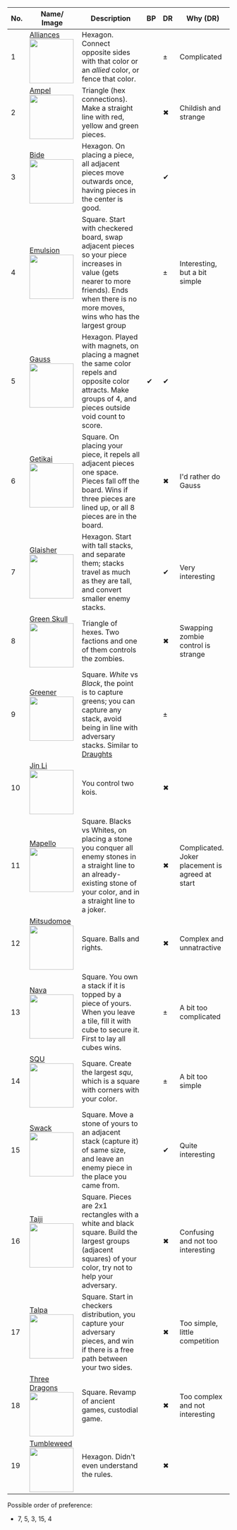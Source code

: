 | No. | Name/ Image | Description | BP | DR | Why (DR) |
|-----|-------------|-------------|-------|-------|-------------|
|   1 | [Alliances](https://nestorgames.com/#alliances_detail)                      <img src="https://nestorgames.com/gameimages/alliances.jpg" width="100px"/>                                                                                         | Hexagon. Connect opposite sides with that color or an *allied* color, or fence that color.                                                                                                      |   | ± | Complicated                        |
|   2 | [Ampel](https://nestorgames.com/#ampel_detail)                              <img src="https://nestorgames.com/gameimages/ampel_detail.jpg" width="100px"/>                                                                                      | Triangle (hex connections). Make a straight line with red, yellow and green pieces.                                                                                                             |   | ✖ | Childish and strange               |
|   3 | [Bide](https://nestorgames.com/#bide_detail)                                <img src="https://nestorgames.com/gameimages/bide.jpg" width="100px"/>                                                                                              | Hexagon. On placing a piece, all adjacent pieces move outwards once, having pieces in the center is good.                                                                                       |   | ✔ |                                    |
|   4 | [Emulsion](https://boardgamegeek.com/boardgame/311851/emulsion)             <img src="https://cf.geekdo-images.com/itemrep/img/-ukia09i2vCo3mD8bPLsKp9hBEw=/fit-in/246x300/filters:strip_icc()/pic5472010.png" width="100px"/>                  | Square. Start with checkered board, swap adjacent pieces so your piece increases in value (gets nearer to more friends). Ends when there is no more moves, wins who has the largest group       |   | ± | Interesting, but a bit simple      |
|   5 | [Gauss](https://nestorgames.com/#gauss_detail)                              <img src="https://nestorgames.com/gameimages/gauss_nestorgames.jpg" width="100px"/>                                                                                 | Hexagon. Played with magnets, on placing a magnet the same color repels and opposite color attracts. Make groups of 4, and pieces outside void count to score.                                  | ✔ | ✔ |                                    |
|   6 | [Getikai](https://boardgamegeek.com/boardgame/295449/gekitai)               <img src="https://cf.geekdo-images.com/imagepage/img/_r9iJeTjNvTU-7pyDQUIIPXhzGE=/fit-in/900x600/filters:no_upscale():strip_icc()/pic5083953.jpg" width="100px"/>   | Square. On placing your piece, it repels all adjacent pieces one space. Pieces fall off the board. Wins if three pieces are lined up, or all 8 pieces are in the board.                         |   | ✖ | I'd rather do Gauss                |
|   7 | [Glaisher](https://nestorgames.com/#glaisher_detail)                        <img src="https://nestorgames.com/gameimages/glaisher.jpg" width="100px"/>                                                                                          | Hexagon. Start with tall stacks, and separate them; stacks travel as much as they are tall, and convert smaller enemy stacks.                                                                   |   | ✔ | Very interesting                   |
|   8 | [Green Skull](https://nestorgames.com/#greenskull_detail)                   <img src="https://nestorgames.com/gameimages/greenskull_mid.jpg" width="100px"/>                                                                                    | Triangle of hexes. Two factions and one of them controls the zombies.                                                                                                                           |   | ✖ | Swapping zombie control is strange |
|   9 | [Greener](https://nestorgames.com/#green_detail)                            <img src="https://nestorgames.com/gameimages/green.jpg" width="100px"/>                                                                                             | Square. *White* vs *Black*, the point is to capture greens; you can capture any stack, avoid being in line with adversary stacks. Similar to [Draughts](https://en.wikipedia.org/wiki/Draughts) |   | ± |                                    |
|  10 | [Jin Li](https://nestorgames.com/#jinli_detail)                             <img src="https://nestorgames.com/gameimages/jinli_nestorgames.jpg" width="100px"/>                                                                                 | You control two kois.                                                                                                                                                                           |   | ✖ |                                    |
|  11 | [Mapello](https://nestorgames.com/#mapello_detail)                          <img src="https://nestorgames.com/gameimages/mapello.jpg" width="100px"/>                                                                                           | Square. Blacks vs Whites, on placing a stone you conquer all enemy stones in a straight line to an already-existing stone of your color, and in a straight line to a joker.                     |   | ✖ | Complicated. Joker placement is agreed at start | 
|  12 | [Mitsudomoe](https://nestorgames.com/#mitsudomoe_detail)                    <img src="https://nestorgames.com/gameimages/mitsudomoe.jpg" width="100px"/>                                                                                        | Square. Balls and rights.                                                                                                                                                                       |   | ✖ | Complex and unnatractive           |
|  13 | [Nava](https://boardgamegeek.com/boardgame/250491/nava)                     <img src="https://cf.geekdo-images.com/imagepage/img/RZ7m486cZE5dHjzZPG-P-N012x8=/fit-in/900x600/filters:no_upscale():strip_icc()/pic5408139.png" width="100px"/>   | Square. You own a stack if it is topped by a piece of yours. When you leave a tile, fill it with cube to secure it. First to lay all cubes wins.                                                |   | ± | A bit too complicated              |
|  14 | [SQU](https://nestorgames.com/#squ_detail)                                  <img src="https://nestorgames.com/gameimages/squ.jpg" width="100px"/>                                                                                               | Square. Create the largest *squ*, which is a square with corners with your color.                                                                                                               |   | ± | A bit too simple                   |
|  15 | [Swack](https://boardgamegeek.com/boardgame/314462/swack)                   <img src="https://cf.geekdo-images.com/imagepage/img/BvXp3qBuuEeXc0MsJW_YZWPLiRw=/fit-in/900x600/filters:no_upscale():strip_icc()/pic5535741.png" width="100px"/>   | Square. Move a stone of yours to an adjacent stack (capture it) of same size, and leave an enemy piece in the place you came from.                                                              |   | ✔ | Quite interesting                  |
|  16 | [Taiji](https://nestorgames.com/#taiji_detail)                              <img src="https://nestorgames.com/gameimages/taiji_yy.jpg" width="100px"/>                                                                                          | Square. Pieces are 2x1 rectangles with a white and black square. Build the largest groups (adjacent squares) of your color, try not to help your adversary.                                     |   | ✖ | Confusing and not too interesting  |
|  17 | [Talpa](https://nestorgames.com/#talpa_detail)                              <img src="https://nestorgames.com/gameimages/talpa_nestorgames.jpg" width="100px"/>                                                                                 | Square. Start in checkers distribution, you capture your adversary pieces, and win if there is a free path between your two sides.                                                              |   | ✖ | Too simple, little competition     |
|  18 | [Three Dragons](https://boardgamegeek.com/boardgame/306972/three-dragons)   <img src="https://cf.geekdo-images.com/imagepage/img/WUXtI626OeepDv4EqUq0CzHZ9aM=/fit-in/900x600/filters:no_upscale():strip_icc()/pic5407136.jpg" width="100px"/>   | Square. Revamp of ancient games, custodial game.                                                                                                                                                |   | ✖ | Too complex and not interesting    |
|  19 | [Tumbleweed](https://boardgamegeek.com/boardgame/318702/tumbleweed)         <img src="https://cf.geekdo-images.com/imagepage/img/EcSzV6muJEdpT7OYsUp8E1Kmgr4=/fit-in/900x600/filters:no_upscale():strip_icc()/pic5637800.png" width="100px"/>   | Hexagon. Didn't even understand the rules.                                                                                                                                                      |   | ✖ |                                    |

Possible order of preference:

- 7, 5, 3, 15, 4
